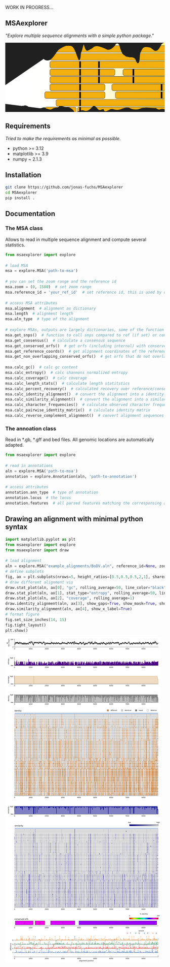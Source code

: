 WORK IN PROGRESS... 

## MSAexplorer

_"Explore multiple sequence alignments with a simple python package."_ 

![MSAexplorer](msa_explorer.png)

## Requirements

_Tried to make the requirements as minimal as possible._

- python >= 3.12
- matplotlib >= 3.9
- numpy ~ 2.1.3

## Installation

```bash
git clone https://github.com/jonas-fuchs/MSAexplorer
cd MSAexplorer
pip install .
```

## Documentation

### The MSA class

Allows to read in multiple sequence alignment and compute several statistics.

```python
from msaexplorer import explore

# load MSA
msa = explore.MSA('path-to-msa')

# you can set the zoom range and the reference id
msa.zoom = (0, 1500)  # set zoom range
msa.reference_id = 'your_ref_id'  # set reference id, this is used by different functions (otherwise consensus is used)

# access MSA attributes
msa.alignment  # alignment as dictionary
msa.length  # alignment length
msa.aln_type  # type of the alignment

# explore MSAs, outputs are largely dictionaries, some of the function are only for DNA/RNA
msa.get_snps()  # function to call snps compared to ref (if set) or consensus
msa.get_consensus()  # calculate a consensus sequence
msa.get_conserved_orfs()  # get orfs (including internal) with conserved start and stop position. identity is also calculated.
msa.get_reference_coords()  # get alignment coordinates of the reference
msa.get_non_overlapping_conserved_orfs()  # get orfs that do not overlap, additional a min identity can be set

msa.calc_gc()  # calc gc content
msa.calc_entropy()  # calc shannons normalized entropy
msa.calc_coverage()  # calc coverage
msa.calc_length_stats()  # calculate length statitstics
msa.calc_percent_recovery()  # calculated recovery over reference/consensus sequence
msa.calc_identity_alignment()  # convert the alignment into a identity alignment 
msa.calc_similarity_alignment()  # convert the alignment into a similartity alignment based on different similarity matrices
msa.calc_character_frequencies()  # calculate observed character frequencies
msa.calc_pairwise_identity_matrix()  # calculate identity matrix
msa.calc_reverse_complement_alignment()  # convert alignment sequences to reverese complement
```

### The annoation class
Read in *.gb, *.gff and bed files. All genomic locations are automatically adapted.

```python
from msaexplorer import explore

# read in annotations
aln = explore.MSA('path-to-msa')
annotation = explore.Annotation(aln, 'path-to-annotation')

# access attributes
annotation.ann_type  # type of annotation
annotation.locus  # the locus
annotation.features  # all parsed features matching the corresponsing aln positions

```

## Drawing an alignment with minimal python syntax

```python
import matplotlib.pyplot as plt
from msaexplorer import explore
from msaexplorer import draw

# load alignment
aln = explore.MSA("example_alignments/BoDV.aln", reference_id=None, zoom_range=None)
# define subplots
fig, ax = plt.subplots(nrows=5, height_ratios=[0.5,0.5,0.5,2,1], sharex=False)
# draw different alignment vis
draw.stat_plot(aln, ax[0], "gc", rolling_average=50, line_color="black")
draw.stat_plot(aln, ax[1], stat_type="entropy", rolling_average=50, line_color="indigo")
draw.stat_plot(aln, ax[2], "coverage", rolling_average=1)
draw.identity_alignment(aln, ax[3], show_gaps=True, show_mask=True, show_mismatches=True, reference_color='lightsteelblue', show_seq_names=False, show_ambiguities=True, fancy_gaps=True, show_x_label=False, show_legend=True)
draw.similarity_alignment(aln, ax[4], show_x_label=True)
# format figure
fig.set_size_inches(14, 15)
fig.tight_layout()
plt.show()
```

![example](example_alignments/BoDV.png)